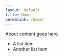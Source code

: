 ```yaml
---
layout: default
title: Home
permalink: /home/
---
```


About content goes here.

* A list item
* Another list item

